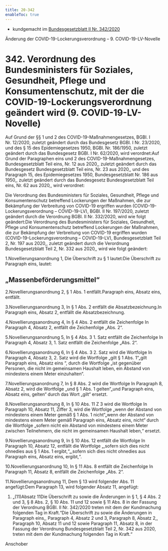 ```yaml
---
title: 20-342
enableToc: true
---
```


* kundgemacht im [Bundesgesetzblatt II Nr. 342/2020](https://www.ris.bka.gv.at/eli/bgbl/II/2020/342)

Änderung der COVID-19-Lockerungsverordnung – 9. COVID-19-LV-Novelle

342\. Verordnung des Bundesministers für Soziales, Gesundheit, Pflege und Konsumentenschutz, mit der die COVID-19-Lockerungsverordnung geändert wird (9. COVID-19-LV-Novelle)
=============================================================================================================================================================================

Auf Grund der §§ 1 und 2 des COVID-19-Maßnahmengesetzes, BGBl. I Nr. 12/2020, zuletzt geändert durch das Bundesgesetz BGBl. I Nr. 23/2020, und des § 15 des Epidemiegesetzes 1950, BGBl. Nr. 186/1950, zuletzt geändert durch das Bundesgesetz BGBl. I Nr. 62/2020, wird verordnet:Auf Grund der Paragraphen eins und 2 des COVID-19-Maßnahmengesetzes, Bundesgesetzblatt Teil eins, Nr. 12 aus 2020,, zuletzt geändert durch das Bundesgesetz Bundesgesetzblatt Teil eins, Nr. 23 aus 2020,, und des Paragraph 15, des Epidemiegesetzes 1950, Bundesgesetzblatt Nr. 186 aus 1950,, zuletzt geändert durch das Bundesgesetz Bundesgesetzblatt Teil eins, Nr. 62 aus 2020,, wird verordnet:

Die Verordnung des Bundesministers für Soziales, Gesundheit, Pflege und Konsumentenschutz betreffend Lockerungen der Maßnahmen, die zur Bekämpfung der Verbreitung von COVID-19 ergriffen wurden (COVID-19-Lockerungsverordnung – COVID-19-LV), BGBl. II Nr. 197/2020, zuletzt geändert durch die Verordnung BGBl. II Nr. 332/2020, wird wie folgt geändert:Die Verordnung des Bundesministers für Soziales, Gesundheit, Pflege und Konsumentenschutz betreffend Lockerungen der Maßnahmen, die zur Bekämpfung der Verbreitung von COVID-19 ergriffen wurden (COVID-19-Lockerungsverordnung – COVID-19-LV), Bundesgesetzblatt Teil 2, Nr. 197 aus 2020,, zuletzt geändert durch die Verordnung Bundesgesetzblatt Teil 2, Nr. 332 aus 2020,, wird wie folgt geändert:

1.Novellierungsanordnung 1, Die Überschrift zu § 1 lautet:Die Überschrift zu Paragraph eins, lautet:

„Massenbeförderungsmittel“
--------------------------

2.Novellierungsanordnung 2, § 1 Abs. 1 entfällt.Paragraph eins, Absatz eins, entfällt.

3.Novellierungsanordnung 3, In § 1 Abs. 2 entfällt die Absatzbezeichnung.In Paragraph eins, Absatz 2, entfällt die Absatzbezeichnung.

4.Novellierungsanordnung 4, In § 4 Abs. 2 entfällt die Zeichenfolge In Paragraph 4, Absatz 2, entfällt die Zeichenfolge „Abs. 2“.

5.Novellierungsanordnung 5, In § 4 Abs. 3 1. Satz entfällt die Zeichenfolge In Paragraph 4, Absatz 3, 1. Satz entfällt die Zeichenfolge „Abs. 2“.

6.Novellierungsanordnung 6, In § 4 Abs. 3 2. Satz wird die Wortfolge In Paragraph 4, Absatz 3, 2. Satz wird die Wortfolge „gilt § 1 Abs. 1“„gilt Paragraph eins, Absatz eins “, durch die Wortfolge „ist gegenüber Personen, die nicht im gemeinsamen Haushalt leben, ein Abstand von mindestens einem Meter einzuhalten“.

7.Novellierungsanordnung 7, In § 8 Abs. 2 wird die Wortfolge In Paragraph 8, Absatz 2, wird die Wortfolge „und § 1 Abs. 1 gelten“„und Paragraph eins, Absatz eins, gelten“ durch das Wort „gilt“ ersetzt.

8.Novellierungsanordnung 8, In § 10 Abs. 11 Z 3 wird die Wortfolge In Paragraph 10, Absatz 11, Ziffer 3, wird die Wortfolge „wenn der Abstand von mindestens einem Meter gemäß § 1 Abs. 1 nicht“„wenn der Abstand von mindestens einem Meter gemäß Paragraph eins, Absatz eins, nicht“ durch die Wortfolge „sofern nicht ein Abstand von mindestens einem Meter zwischen Teilnehmern, die nicht im gemeinsamen Haushalt leben,“ ersetzt.

9.Novellierungsanordnung 9, In § 10 Abs. 12 entfällt die Wortfolge In Paragraph 10, Absatz 12, entfällt die Wortfolge „,sofern sich dies nicht ohnedies aus § 1 Abs. 1 ergibt,“„,sofern sich dies nicht ohnedies aus Paragraph eins, Absatz eins, ergibt,“.

10.Novellierungsanordnung 10, In § 11 Abs. 8 entfällt die Zeichenfolge In Paragraph 11, Absatz 8, entfällt die Zeichenfolge „Abs. 2“.

11.Novellierungsanordnung 11, Dem § 13 wird folgender Abs. 11 angefügt:Dem Paragraph 13, wird folgender Absatz 11, angefügt:

1.  „(11)Absatz 11Die Überschrift zu sowie die Änderungen in § 1, § 4 Abs. 2 und 3, § 8 Abs. 2, § 10 Abs. 11 und 12 sowie § 11 Abs. 8 in der Fassung der Verordnung BGBl. II Nr. 342/2020 treten mit dem der Kundmachung folgenden Tag in Kraft.“Die Überschrift zu sowie die Änderungen in Paragraph eins,, Paragraph 4, Absatz 2 und 3, Paragraph 8, Absatz 2,, Paragraph 10, Absatz 11 und 12 sowie Paragraph 11, Absatz 8, in der Fassung der Verordnung Bundesgesetzblatt Teil 2, Nr. 342 aus 2020, treten mit dem der Kundmachung folgenden Tag in Kraft.“
    

Anschober